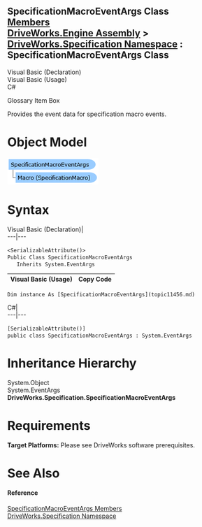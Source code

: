 SpecificationMacroEventArgs Class   
[Members](topic11457.md)   
[DriveWorks.Engine Assembly](topic2156.md) > [DriveWorks.Specification Namespace](topic10764.md) : SpecificationMacroEventArgs Class  
---  
  
Visual Basic (Declaration)    
Visual Basic (Usage)    
C# 

Glossary Item Box

Provides the event data for specification macro events. 

# Object Model

![](dotnetdiagramimages/image582.png)

# Syntax

Visual Basic (Declaration)|   
---|---  
      
    
    <SerializableAttribute()>
    Public Class SpecificationMacroEventArgs 
       Inherits System.EventArgs  
  
Visual Basic (Usage)| Copy Code  
---|---  
      
    
    Dim instance As [SpecificationMacroEventArgs](topic11456.md)  
  
C#|   
---|---  
      
    
    [SerializableAttribute()]
    public class SpecificationMacroEventArgs : System.EventArgs   
  
# Inheritance Hierarchy

System.Object  
System.EventArgs  
**DriveWorks.Specification.SpecificationMacroEventArgs**  


# Requirements

**Target Platforms:** Please see DriveWorks software prerequisites.

# See Also

#### Reference

[SpecificationMacroEventArgs Members](topic11457.md)   
[DriveWorks.Specification Namespace](topic10764.md)


